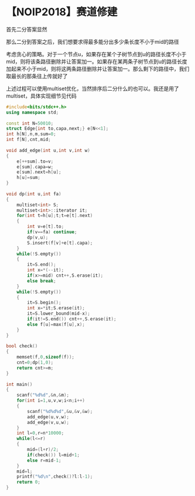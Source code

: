 # 【NOIP2018】赛道修建

首先二分答案显然

那么二分到答案之后，我们想要求得最多能分出多少条长度不小于mid的路径

考虑贪心的策略。对于一个节点u，如果存在某个子树节点到u的路径长度不小于mid，则将该条路径删除并让答案加一。如果存在某两条子树节点到u的路径长度加起来不小于mid，则将这两条路径删除并让答案加一。那么剩下的路径中，我们取最长的那条往上传就好了

上述过程可以使用multiset优化，当然排序后二分什么的也可以。我还是用了multiset，具体实现细节见代码

```cpp
#include<bits/stdc++.h>
using namespace std;
 
const int N=50010;
struct Edge{int to,capa,next;} e[N<<1];
int h[N],n,m,sum=0;
int f[N],cnt,mid;
 
void add_edge(int u,int v,int w)
{
    e[++sum].to=v;
    e[sum].capa=w;
    e[sum].next=h[u];
    h[u]=sum;
}
 
void dp(int u,int fa)
{
    multiset<int> S;
    multiset<int>::iterator it;
    for(int t=h[u];t;t=e[t].next)
    {
        int v=e[t].to;
        if(v==fa) continue;
        dp(v,u);
        S.insert(f[v]+e[t].capa);
    }
    while(!S.empty())
    {
        it=S.end();
        int x=*(--it);
        if(x>=mid) cnt++,S.erase(it);
        else break;
    }
    while(!S.empty())
    {
        it=S.begin();
        int x=*it;S.erase(it);
        it=S.lower_bound(mid-x);
        if(it!=S.end()) cnt++,S.erase(it);
        else f[u]=max(f[u],x);
    }
}
 
bool check()
{
    memset(f,0,sizeof(f));
    cnt=0;dp(1,0);
    return cnt>=m;
}
 
int main()
{
    scanf("%d%d",&n,&m);
    for(int i=1,u,v,w;i<n;i++)
    {
        scanf("%d%d%d",&u,&v,&w);
        add_edge(u,v,w);
        add_edge(v,u,w);
    }
    int l=0,r=n*10000;
    while(l<=r)
    {
        mid=(l+r)/2;
        if(check()) l=mid+1;
        else r=mid-1;
    }
    mid=l;
    printf("%d\n",check()?l:l-1);
    return 0;
}
```
